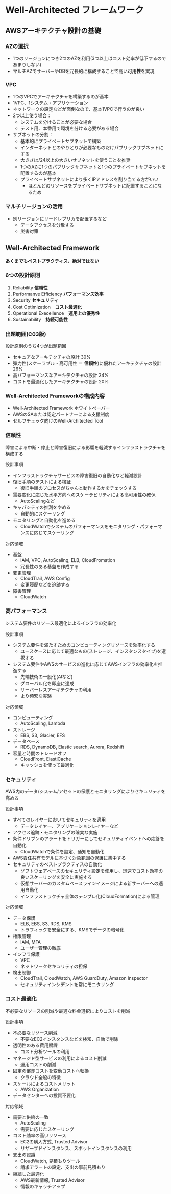 # Well-Architected フレームワーク

## AWSアーキテクチャ設計の基礎

### AZの選択

- 1つのリージョンにつき2つのAZを利用(3つ以上はコスト効率が低下するのであまりしない)
- マルチAZでサーバーやDBを冗長的に構成することで高い**可用性**を実現

### VPC

- 1つのVPCでアーキテクチャを構築するのが基本
- 1VPC、1システム・アプリケーション
- ネットワークの設定などが面倒なので、基本1VPCで行うのが良い
- 2つ以上使う場合：
  - システムを分けることが必要な場合
  - テスト用、本番用で環境を分ける必要がある場合
- サブネットの分割：
  - 基本的にプライベートサブネットで構築
  - インターネットとのやりとりが必要なものだけパブリックサブネットにする
  - 大きさは/24以上の大きいサブネットを使うことを推奨
  - 1つのAZに1つのパブリックサブネットと1つのプライベートサブネットを配置するのが基本
  - プライベートサブネットにより多くIPアドレスを割り当てる方がいい
    - ほとんどのリソースをプライベートサブネットに配置することになるため

### マルチリージョンの活用

- 別リージョンにリードレプリカを配置するなど
  - データアクセスを分散する
  - 災害対策

## Well-Architected Framework

**あくまでもベストプラクティス、絶対ではない**

### 6つの設計原則

1. Reliability **信頼性**
2. Performanve Efficiency **パフォーマンス効率**
3. Security **セキュリティ**
4. Cost Optimization　**コスト最適化**
5. Operational Execellence　**運用上の優秀性**
6. Sustainability　**持続可能性**

### 出題範囲(C03版)

設計原則のうち4つが出題範囲

- セキュアなアーキテクチャの設計 30%
- 弾力性(スケーラブル・高可用性 ＝ **信頼性**)に優れたアーキテクチャの設計 26%
- 高パフォーマンスなアーキテクチャの設計 24%
- コストを最適化したアーキテクチャの設計 20%

### Well-Architected Frameworkの構成内容

- Well-Architected Framework ホワイトペーパー
- AWSのSAまたは認定パートナーによる支援制度
- セルフチェック向けのWell-Architected Tool

### 信頼性

障害による中断・停止と障害復旧による影響を軽減するインフラストラクチャを構成する

設計事項

- インフラストラクチャサービスの障害復旧の自動化など軽減設計
- 復旧手順のテストによる検証
  - 復旧手順のプロセスがちゃんと動作するかをチェックする
- 需要変化に応じた水平方向へのスケーラビリティによる高可用性の確保
  - AutoScalingなど
- キャパシティの推測をやめる
  - 自動的にスケーリング
- モニタリングと自動化を進める
  - CloudWatchでシステムのパフォーマンスをモニタリング・パフォーマンスに応じてスケーリング

対応領域

- 基盤
  - IAM, VPC, AutoScaling, ELB, CloudFromation
  - 冗長性のある基盤を作成する
- 変更管理
  - CloudTrail, AWS Config
  - 変更履歴などを追跡する
- 障害管理
  - CloudWatch

### 高パフォーマンス

システム要件のリソース最適化によるインフラの効率化

設計事項

- システム要件を満たすためのコンピューティングリソースを効率化する
  - ユースケースに応じて最適なもの(ストレージ、インスタンスタイプ)を選択する
- システム要件やAWSのサービスの進化に応じてAWSインフラの効率化を推進する
  - 先端技術の一般化(AIなど)
  - グローバル化を即座に達成
  - サーバーレスアーキテクチャの利用
  - より頻繁な実験

対応領域

- コンピューティング
  - AutoScaling, Lambda
- ストレージ
  - EBS, S3, Glacier, EFS
- データベース
  - RDS, DynamoDB, Elastic search, Aurora, Redshift
- 容量と時間のトレードオフ
  - CloudFront, ElastiCache
  - キャッシュを使って最適化

### セキュリティ

AWS内のデータ/システム/アセットの保護とモニタリングによりセキュリティを高める

設計事項

- すべてのレイヤーにおいてセキュリティを適用
  - データレイヤー、アプリケーションレイヤーなど
- アクセス追跡・モニタリングの確実な実施
- 条件ドリブンのアラートをトリガーにしてセキュリティイベントへの応答を自動化
  - CloudWatchで条件を設定、通知を自動化
- AWS責任共有モデルに基づく対象範囲の保護に集中する
- セキュリティのベストプラクティスの自動化
  - ソフトウェアベースのセキュリティ設定を使用し、迅速でコスト効率の良いスケーリングを安全に実施する
  - 仮想サーバーのカスタムベースラインイメージによる新サーバーへの適用自動化
  - インフラストラクチャ全体のテンプレ化(CloudFormation)による管理

対応領域

- データ保護
  - ELB, EBS, S3, RDS, KMS
  - トラフィックを安全にする、KMSでデータの暗号化
- 権限管理
  - IAM, MFA
  - ユーザー管理の徹底
- インフラ保護
  - VPC
  - ネットワークセキュリティの担保
- 検出制御
  - CloudTrail, CloudWatch, AWS GuardDuty, Amazon Inspector
  - セキュリティインシデントを常にモニタリング

### コスト最適化

不必要なリソースの削減や最適な料金選択によりコストを削減

設計事項

- 不必要なリソース削減
  - 不要なEC2インスタンスなどを検知、自動で削除
- 透明性のある費用賦課
  - コスト分析ツールの利用
- マネージド型サービスの利用によるコスト削減
  - 運用コストの削減
- 固定の償却コストを変動コストへ転換
  - クラウド全般の特徴
- スケールによるコストメリット
  - AWS Organization
- データセンターへの投資不要化

対応領域

- 需要と供給の一致
  - AutoScaling
  - 需要に応じたスケーリング
- コスト効率の高いリソース
  - EC2の購入方式, Trusted Advisor
  - リザーブドインスタンス、スポットインスタンスの利用
- 支出の認識
  - CloudWatch, 見積もりツール
  - 請求アラートの設定、支出の事前見積もり
- 継続した最適化
  - AWS最新情報, Trusted Advisor
  - 情報のキャッチアップ
